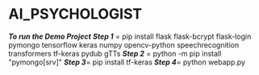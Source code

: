 ﻿# AI_PSYCHOLOGIST
***To run the Demo Project***
***Step 1*** = pip install flask flask-bcrypt flask-login pymongo tensorflow keras numpy opencv-python speechrecognition transformers tf-keras pydub gTTs
***Step 2*** = python -m pip install "pymongo[srv]"
***Step 3***= pip install tf-keras
***Step 4***= python webapp.py
